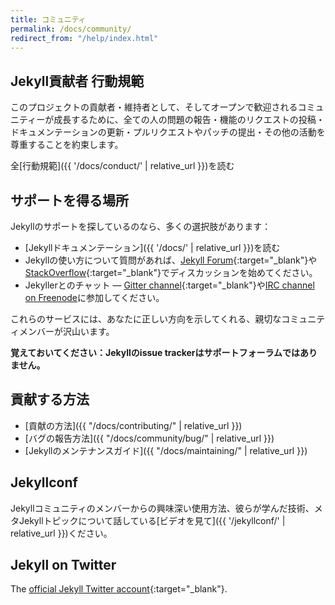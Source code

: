 ```yaml
---
title: コミュニティ
permalink: /docs/community/
redirect_from: "/help/index.html"
---
```

<!-- ---
title: Community
permalink: /docs/community/
redirect_from: "/help/index.html"
--- -->

## Jekyll貢献者 行動規範
<!-- ## Jekyll Contributor Code of Conduct -->

このプロジェクトの貢献者・維持者として、そしてオープンで歓迎されるコミュニティーが成長するために、全ての人の問題の報告・機能のリクエストの投稿・ドキュメンテーションの更新・プルリクエストやパッチの提出・その他の活動を尊重することを約束します。
<!-- As contributors and maintainers of this project, and in the interest of fostering an open and welcoming community, we pledge to respect all people who contribute through reporting issues, posting feature requests, updating documentation, submitting pull requests or patches, and other activities. -->

全[行動規範]({{ '/docs/conduct/' | relative_url }})を読む
<!-- Read the full [code of conduct]({{ '/docs/conduct/' | relative_url }}) -->

## サポートを得る場所
<!-- ## Where to get support -->

Jekyllのサポートを探しているのなら、多くの選択肢があります：
<!-- If you're looking for support for Jekyll, there are a lot of options: -->

* [Jekyllドキュメンテーション]({{ '/docs/' | relative_url }})を読む
* Jekyllの使い方について質問があれば、[Jekyll Forum](https://talk.jekyllrb.com/){:target="_blank"}や[StackOverflow](https://stackoverflow.com/questions/tagged/jekyll){:target="_blank"}でディスカッションを始めてください。
* Jekyllerとのチャット &mdash; [Gitter channel](https://gitter.im/jekyll/jekyll){:target="_blank"}や[IRC channel on Freenode](irc:irc.freenode.net/jekyll)に参加してください。

<!-- * Read the [Jekyll Documentation]({{ '/docs/' | relative_url }})
* If you have a question about using Jekyll, start a discussion on the [Jekyll Forum](https://talk.jekyllrb.com/) or [StackOverflow](https://stackoverflow.com/questions/tagged/jekyll)
* Chat with Jekyllers &mdash; Join our [Gitter channel](https://gitter.im/jekyll/jekyll) or our [IRC channel on Freenode](irc:irc.freenode.net/jekyll) -->

これらのサービスには、あなたに正しい方向を示してくれる、親切なコミュニティメンバーが沢山います。
<!-- There are a bunch of helpful community members on these services that should be willing to point you in the right direction. -->

**覚えておいてください：Jekyllのissue trackerはサポートフォーラムではありません。**
<!-- **Reminder: Jekyll's issue tracker is not a support forum.** -->

## 貢献する方法
<!-- ## Ways to contribute -->

* [貢献の方法]({{ "/docs/contributing/" | relative_url }})
* [バグの報告方法]({{ "/docs/community/bug/" | relative_url }})
* [Jekyllのメンテナンスガイド]({{ "/docs/maintaining/" | relative_url }})

<!-- * [How to Contribute]({{ '/docs/contributing/' | relative_url }})
* [How to file a bug]({{ '/docs/community/bug/' | relative_url }})
* [Guide for maintaining Jekyll]({{ '/docs/maintaining/' | relative_url }}) -->

## Jekyllconf

Jekyllコミュニティのメンバーからの興味深い使用方法、彼らが学んだ技術、メタJekyllトピックについて話している[ビデオを見て]({{ '/jekyllconf/' | relative_url }})ください。
<!-- [Watch videos]({{ '/jekyllconf/' | relative_url }}) from members of the Jekyll community speak about interesting use cases, tricks they’ve learned or meta Jekyll topics. -->

## Jekyll on Twitter

The [official Jekyll Twitter account](https://twitter.com/jekyllrb){:target="_blank"}.
